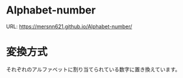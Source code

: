 # Alphabet-number
URL: https://mersnn621.github.io/Alphabet-number/

# 変換方式
それぞれのアルファベットに割り当てられている数字に置き換えています。
